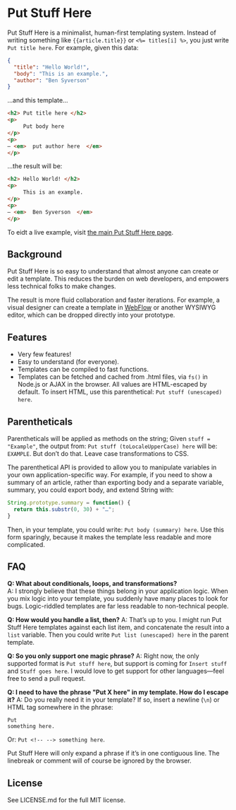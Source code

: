# Put Stuff Here
Put Stuff Here is a minimalist, human-first templating system. Instead of writing something like `{{article.title}}` or `<%= titles[i] %>`, you just write `Put title here`. For example, given this data:

```json
{
  "title": "Hello World!",
  "body": "This is an example.",
  "author": "Ben Syverson"
}
```

…and this template…

```html
<h2> Put title here </h2>
<p>
     Put body here
</p>
<p>
– <em>  put author here  </em>
</p>
```

…the result will be:

```html
<h2> Hello World! </h2>
<p>
     This is an example.
</p>
<p>
– <em>  Ben Syverson  </em>
</p>
```

To eidt a live example, visit [the main Put Stuff Here page](http://put.stuffhere.org/).


## Background

Put Stuff Here is so easy to understand that almost anyone can create or edit a template. This reduces the burden on web developers, and empowers less technical folks to make changes.

The result is more fluid collaboration and faster iterations. For example, a visual designer can create a template in [WebFlow](http://webflow.com/) or another WYSIWYG editor, which can be dropped directly into your prototype.

## Features

- Very few features!
- Easy to understand (for everyone).
- Templates can be compiled to fast functions.
- Templates can be fetched and cached from .html files, via `fs()` in Node.js or AJAX in the browser.
All values are HTML-escaped by default. To insert HTML, use this parenthetical: `Put stuff (unescaped) here`.


## Parentheticals
Parentheticals will be applied as methods on the string; Given `stuff = "Example"`, the output from: `Put stuff (toLocaleUpperCase) here` will be: `EXAMPLE`. But don’t do that. Leave case transformations to CSS.

The parenthetical API is provided to allow you to manipulate variables in your own application-specific way. For example, if you need to show a summary of an article, rather than exporting body and a separate variable, summary, you could export body, and extend String with:

```javascript
String.prototype.summary = function() {
  return this.substr(0, 30) + "…";
}
```

Then, in your template, you could write: `Put body (summary) here`. Use this form sparingly, because it makes the template less readable and more complicated.

## FAQ
**Q: What about conditionals, loops, and transformations?**  
A: I strongly believe that these things belong in your application logic. When you mix logic into your template, you suddenly have many places to look for bugs. Logic-riddled templates are far less readable to non-technical people.

**Q: How would you handle a list, then?** 
A: That’s up to you. I might run Put Stuff Here templates against each list item, and concatenate the result into a `list` variable. Then you could write `Put list (unescaped) here` in the parent template.

**Q: So you only support one magic phrase?** 
A: Right now, the only supported format is `Put stuff here`, but support is coming for `Insert stuff` and `Stuff goes here`. I would love to get support for other languages—feel free to send a pull request.

**Q: I need to have the phrase "Put X here" in my template. How do I escape it?** 
A: Do you really need it in your template? If so, insert a newline (`\n`) or HTML tag somewhere in the phrase:

```
Put
something here.
```

Or: `Put <!-- --> something here`.

Put Stuff Here will only expand a phrase if it’s in one contiguous line. The linebreak or comment will of course be ignored by the browser.

## License

See LICENSE.md for the full MIT license.